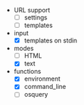 - URL support
  - [ ] settings
  - [ ] templates
- input
  - [x] templates on stdin
- modes
  - [ ] HTML
  - [x] text
- functions
  - [x] environment
  - [x] command_line
  - [ ] osquery
